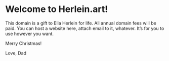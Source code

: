 # Welcome to Herlein.art!

This domain is a gift to Ella Herlein for life. All annual domain fees will be paid. You can host a website here, attach email to it, whatever. It’s for you to use however you want.

Merry Christmas!

Love, Dad
